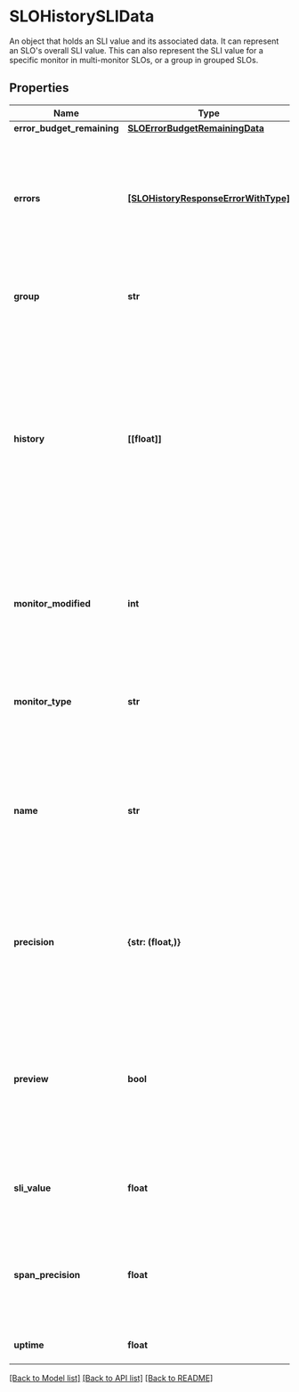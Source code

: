 # SLOHistorySLIData

An object that holds an SLI value and its associated data. It can represent an SLO's overall SLI value. This can also represent the SLI value for a specific monitor in multi-monitor SLOs, or a group in grouped SLOs.

## Properties
Name | Type | Description | Notes
------------ | ------------- | ------------- | -------------
**error_budget_remaining** | [**SLOErrorBudgetRemainingData**](SLOErrorBudgetRemainingData.md) |  | [optional] 
**errors** | [**[SLOHistoryResponseErrorWithType]**](SLOHistoryResponseErrorWithType.md) | An array of error objects returned while querying the history data for the service level objective. | [optional] 
**group** | **str** | For groups in a grouped SLO, this is the group name. | [optional] 
**history** | **[[float]]** | For &#x60;monitor&#x60; based SLOs, this includes the aggregated history as arrays that include time series and uptime data where &#x60;0&#x3D;monitor&#x60; is in &#x60;OK&#x60; state and &#x60;1&#x3D;monitor&#x60; is in &#x60;alert&#x60; state. | [optional] 
**monitor_modified** | **int** | For &#x60;monitor&#x60; based SLOs, this is the last modified timestamp in epoch seconds of the monitor. | [optional] 
**monitor_type** | **str** | For &#x60;monitor&#x60; based SLOs, this describes the type of monitor. | [optional] 
**name** | **str** | For groups in a grouped SLO, this is the group name. For monitors in a multi-monitor SLO, this is the monitor name. | [optional] 
**precision** | **{str: (float,)}** | A mapping of threshold &#x60;timeframe&#x60; to number of accurate decimals, regardless of the from &amp;&amp; to timestamp. | [optional] 
**preview** | **bool** | For &#x60;monitor&#x60; based SLOs, when &#x60;true&#x60; this indicates that a replay is in progress to give an accurate uptime calculation. | [optional] 
**sli_value** | **float** | The current SLI value of the SLO over the history window. | [optional] 
**span_precision** | **float** | The amount of decimal places the SLI value is accurate to for the given from &#x60;&amp;&amp;&#x60; to timestamp. | [optional] 
**uptime** | **float** | Use &#x60;sli_value&#x60; instead. | [optional] 

[[Back to Model list]](README.md#documentation-for-models) [[Back to API list]](README.md#documentation-for-api-endpoints) [[Back to README]](README.md)


